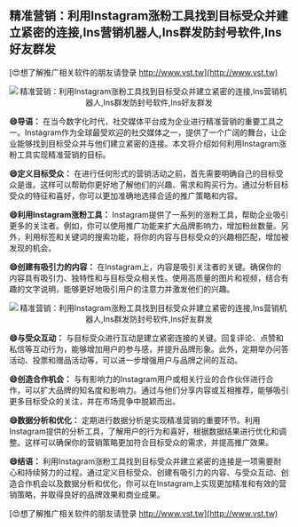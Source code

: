 ## **精准营销：利用Instagram涨粉工具找到目标受众并建立紧密的连接,Ins营销机器人,Ins群发防封号软件,Ins好友群发**

[😍想了解推广相关软件的朋友请登录 http://www.vst.tw](http://www.vst.tw)

 <center><img src="https://vst.tw/MP4/tuiguang/png/1.png" alt="精准营销：利用Instagram涨粉工具找到目标受众并建立紧密的连接,Ins营销机器人,Ins群发防封号软件,Ins好友群发"></center>

**😄导语：**
在当今数字化时代，社交媒体平台成为企业进行精准营销的重要工具之一。Instagram作为全球最受欢迎的社交媒体之一，提供了一个广阔的舞台，让企业能够找到目标受众并与他们建立紧密的连接。本文将介绍如何利用Instagram涨粉工具实现精准营销的目标。

**😄定义目标受众：**
在进行任何形式的营销活动之前，首先需要明确自己的目标受众是谁。这样可以帮助你更好地了解他们的兴趣、需求和购买行为。通过分析目标受众的特征和喜好，你可以更加准确地选择合适的推广策略和内容。

**😄利用Instagram涨粉工具：**
Instagram提供了一系列的涨粉工具，帮助企业吸引更多的关注者。例如，你可以使用推广功能来扩大品牌影响力，增加粉丝数量。另外，利用标签和关键词的搜索功能，将你的内容与目标受众的兴趣相匹配，增加被发现的机会。

**😄创建有吸引力的内容：**
在Instagram上，内容是吸引关注者的关键。确保你的内容具有吸引力、独特性和与目标受众相关性。使用高质量的图片和视频，结合有趣的文字说明，能够更好地吸引用户的注意力并激发他们的兴趣。

 <center><img src="https://vst.tw/MP4/tuiguang/png/8.png" alt="精准营销：利用Instagram涨粉工具找到目标受众并建立紧密的连接,Ins营销机器人,Ins群发防封号软件,Ins好友群发"></center>

**😄与受众互动：**
与目标受众进行互动是建立紧密连接的关键。回复评论、点赞和私信等互动行为，能够增加用户的参与感，并提升品牌形象。此外，定期举办问答活动、投票和赠品活动等，可以进一步增强用户与品牌之间的互动。

**😄创造合作机会：**
与有影响力的Instagram用户或相关行业的合作伙伴进行合作，可以扩大品牌的知名度和影响力。通过与他们分享内容或互相推荐，能够吸引更多目标受众的关注，并在市场竞争中脱颖而出。

**😄数据分析和优化：**
定期进行数据分析是实现精准营销的重要环节。利用Instagram提供的分析工具，了解用户的行为和喜好，根据数据结果进行优化和调整。这样可以确保你的营销策略更加符合目标受众的需求，并提高推广效果。

**😄结语：**
利用Instagram涨粉工具找到目标受众并建立紧密的连接是一项需要耐心和持续努力的过程。通过定义目标受众、创建有吸引力的内容、与受众互动、创造合作机会以及数据分析和优化，你可以在Instagram上实现更加精准和有效的营销策略，并取得良好的品牌效果和商业成果。

[😍想了解推广相关软件的朋友请登录 http://www.vst.tw](http://www.vst.tw)



